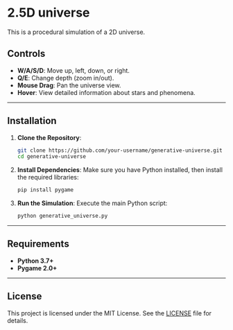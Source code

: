 #  2.5D universe

This is a procedural simulation of a 2D universe.

## Controls

- **W/A/S/D**: Move up, left, down, or right.
- **Q/E**: Change depth (zoom in/out).
- **Mouse Drag**: Pan the universe view.
- **Hover**: View detailed information about stars and phenomena.

---

## Installation

1. **Clone the Repository**:
   ```bash
   git clone https://github.com/your-username/generative-universe.git
   cd generative-universe
   ```

2. **Install Dependencies**:
   Make sure you have Python installed, then install the required libraries:
   ```bash
   pip install pygame
   ```

3. **Run the Simulation**:
   Execute the main Python script:
   ```bash
   python generative_universe.py
   ```

---

## Requirements

- **Python 3.7+**
- **Pygame 2.0+**

---

## License

This project is licensed under the MIT License. See the [LICENSE](LICENSE) file for details.
